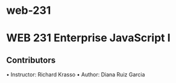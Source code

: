 # web-231

<h1>WEB 231 Enterprise JavaScript I</h>
<h2>Contributors</h2>

• Instructor: Richard Krasso
• Author: Diana Ruiz Garcia